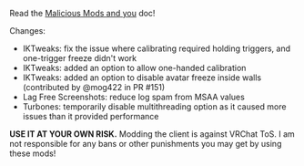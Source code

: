 Read the [Malicious Mods and you](https://github.com/knah/VRCMods/blob/master/Malicious-Mods.md) doc!

Changes:
 * IKTweaks: fix the issue where calibrating required holding triggers, and one-trigger freeze didn't work
 * IKTweaks: added an option to allow one-handed calibration
 * IKTweaks: added an option to disable avatar freeze inside walls (contributed by @mog422 in PR #151)
 * Lag Free Screenshots: reduce log spam from MSAA values
 * Turbones: temporarily disable multithreading option as it caused more issues than it provided performance

**USE IT AT YOUR OWN RISK.** Modding the client is against VRChat ToS. I am not responsible for any bans or other punishments you may get by using these mods!